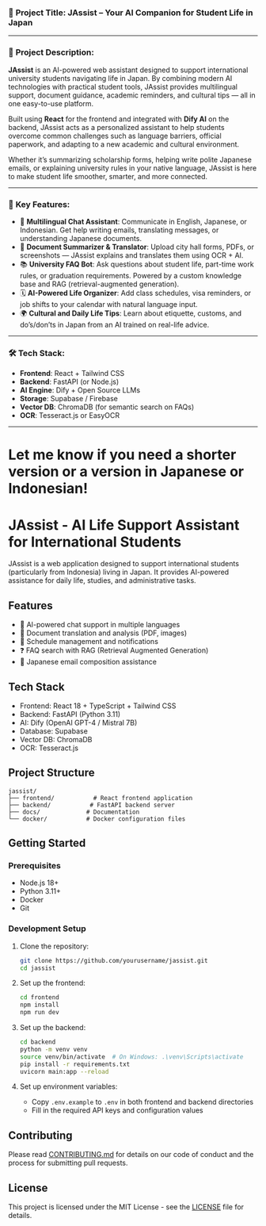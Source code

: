### 🧠 **Project Title: JAssist – Your AI Companion for Student Life in Japan**

---

### 📌 **Project Description:**

**JAssist** is an AI-powered web assistant designed to support international university students navigating life in Japan. By combining modern AI technologies with practical student tools, JAssist provides multilingual support, document guidance, academic reminders, and cultural tips — all in one easy-to-use platform.

Built using **React** for the frontend and integrated with **Dify AI** on the backend, JAssist acts as a personalized assistant to help students overcome common challenges such as language barriers, official paperwork, and adapting to a new academic and cultural environment.

Whether it’s summarizing scholarship forms, helping write polite Japanese emails, or explaining university rules in your native language, JAssist is here to make student life smoother, smarter, and more connected.

---

### 🔧 **Key Features**:

- 💬 **Multilingual Chat Assistant**: Communicate in English, Japanese, or Indonesian. Get help writing emails, translating messages, or understanding Japanese documents.
- 📄 **Document Summarizer & Translator**: Upload city hall forms, PDFs, or screenshots — JAssist explains and translates them using OCR + AI.
- 📚 **University FAQ Bot**: Ask questions about student life, part-time work rules, or graduation requirements. Powered by a custom knowledge base and RAG (retrieval-augmented generation).
- 🗓️ **AI-Powered Life Organizer**: Add class schedules, visa reminders, or job shifts to your calendar with natural language input.
- 🌍 **Cultural and Daily Life Tips**: Learn about etiquette, customs, and do’s/don’ts in Japan from an AI trained on real-life advice.

---

### 🛠️ **Tech Stack**:

- **Frontend**: React + Tailwind CSS
- **Backend**: FastAPI (or Node.js)
- **AI Engine**: Dify + Open Source LLMs
- **Storage**: Supabase / Firebase
- **Vector DB**: ChromaDB (for semantic search on FAQs)
- **OCR**: Tesseract.js or EasyOCR

---

# Let me know if you need a shorter version or a version in Japanese or Indonesian!

# JAssist - AI Life Support Assistant for International Students

JAssist is a web application designed to support international students (particularly from Indonesia) living in Japan. It provides AI-powered assistance for daily life, studies, and administrative tasks.

## Features

- 🤖 AI-powered chat support in multiple languages
- 📄 Document translation and analysis (PDF, images)
- 📅 Schedule management and notifications
- ❓ FAQ search with RAG (Retrieval Augmented Generation)
- 📧 Japanese email composition assistance

## Tech Stack

- Frontend: React 18 + TypeScript + Tailwind CSS
- Backend: FastAPI (Python 3.11)
- AI: Dify (OpenAI GPT-4 / Mistral 7B)
- Database: Supabase
- Vector DB: ChromaDB
- OCR: Tesseract.js

## Project Structure

```
jassist/
├── frontend/           # React frontend application
├── backend/           # FastAPI backend server
├── docs/             # Documentation
└── docker/           # Docker configuration files
```

## Getting Started

### Prerequisites

- Node.js 18+
- Python 3.11+
- Docker
- Git

### Development Setup

1. Clone the repository:

   ```bash
   git clone https://github.com/yourusername/jassist.git
   cd jassist
   ```

2. Set up the frontend:

   ```bash
   cd frontend
   npm install
   npm run dev
   ```

3. Set up the backend:

   ```bash
   cd backend
   python -m venv venv
   source venv/bin/activate  # On Windows: .\venv\Scripts\activate
   pip install -r requirements.txt
   uvicorn main:app --reload
   ```

4. Set up environment variables:
   - Copy `.env.example` to `.env` in both frontend and backend directories
   - Fill in the required API keys and configuration values

## Contributing

Please read [CONTRIBUTING.md](CONTRIBUTING.md) for details on our code of conduct and the process for submitting pull requests.

## License

This project is licensed under the MIT License - see the [LICENSE](LICENSE) file for details.
